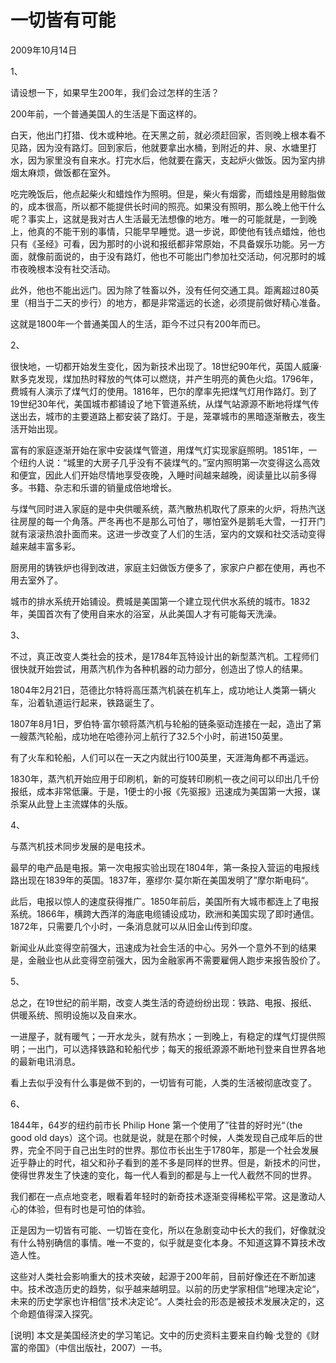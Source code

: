 # 一切皆有可能

2009年10月14日

1、

请设想一下，如果早生200年，我们会过怎样的生活？

200年前，一个普通美国人的生活是下面这样的。

白天，他出门打猎、伐木或种地。在天黑之前，就必须赶回家，否则晚上根本看不见路，因为没有路灯。回到家后，他就要拿出水桶，到附近的井、泉、水塘里打水，因为家里没有自来水。打完水后，他就要在露天，支起炉火做饭。因为室内排烟太麻烦，做饭都在室外。

吃完晚饭后，他点起柴火和蜡烛作为照明。但是，柴火有烟雾，而蜡烛是用鲸脂做的，成本很高，所以都不能提供长时间的照亮。如果没有照明，那么晚上他干什么呢？事实上，这就是我对古人生活最无法想像的地方。唯一的可能就是，一到晚上，他真的不能干别的事情，只能早早睡觉。退一步说，即使他有钱点蜡烛，他也只有《圣经》可看，因为那时的小说和报纸都非常原始，不具备娱乐功能。另一方面，就像前面说的，由于没有路灯，他也不可能出门参加社交活动，何况那时的城市夜晚根本没有社交活动。

此外，他也不能出远门。因为除了牲畜以外，没有任何交通工具。距离超过80英里（相当于二天的步行）的地方，都是非常遥远的长途，必须提前做好精心准备。

这就是1800年一个普通美国人的生活，距今不过只有200年而已。

2、

很快地，一切都开始发生变化，因为新技术出现了。18世纪90年代，英国人威廉·默多克发现，煤加热时释放的气体可以燃烧，并产生明亮的黄色火焰。1796年，费城有人演示了煤气灯的使用。1816年，巴尔的摩率先把煤气灯用作路灯。到了19世纪30年代，美国城市都铺设了地下管道系统，从煤气站源源不断地将煤气传送出去，城市的主要道路上都安装了路灯。于是，笼罩城市的黑暗逐渐散去，夜生活开始出现。

富有的家庭逐渐开始在家中安装煤气管道，用煤气灯实现家庭照明。1851年，一个纽约人说：“城里的大房子几乎没有不装煤气的。”室内照明第一次变得这么高效和便宜，因此人们开始尽情地享受夜晚，入睡时间越来越晚，阅读量比以前多得多。书籍、杂志和乐谱的销量成倍地增长。

与煤气同时进入家庭的是中央供暖系统，蒸汽散热机取代了原来的火炉，将热汽送往房屋的每一个角落。严冬再也不是那么可怕了，哪怕室外是鹅毛大雪，一打开门就有滚滚热浪扑面而来。这进一步改变了人们的生活，室内的文娱和社交活动变得越来越丰富多彩。

厨房用的铸铁炉也得到改进，家庭主妇做饭方便多了，家家户户都在使用，再也不用去室外了。

城市的排水系统开始铺设。费城是美国第一个建立现代供水系统的城市。1832年，美国首次有了使用自来水的浴室，从此美国人才有可能每天洗澡。

3、

不过，真正改变人类社会的技术，是1784年瓦特设计出的新型蒸汽机。工程师们很快就开始尝试，用蒸汽机作为各种机器的动力部分，创造出了惊人的结果。

1804年2月21日，范德比尔特将高压蒸汽机装在机车上，成功地让人类第一辆火车，沿着轨道运行起来，铁路诞生了。

1807年8月1日，罗伯特·富尔顿将蒸汽机与轮船的链条驱动连接在一起，造出了第一艘蒸汽轮船，成功地在哈德孙河上航行了32.5个小时，前进150英里。

有了火车和轮船，人们可以在一天之内就出行100英里，天涯海角都不再遥远。

1830年，蒸汽机开始应用于印刷机，新的可旋转印刷机一夜之间可以印出几千份报纸，成本非常低廉。于是，1便士的小报《先驱报》迅速成为美国第一大报，谋杀案从此登上主流媒体的头版。

4、

与蒸汽机技术同步发展的是电技术。

最早的电产品是电报。第一次电报实验出现在1804年，第一条投入营运的电报线路出现在1839年的英国。1837年，塞缪尔·莫尔斯在美国发明了”摩尔斯电码“。

此后，电报以惊人的速度获得推广。1850年前后，美国所有大城市都连上了电报系统。1866年，横跨大西洋的海底电缆铺设成功，欧洲和美国实现了即时通信。1872年，只需要几个小时，一条消息就可以从旧金山传到印度。

新闻业从此变得空前强大，迅速成为社会生活的中心。另外一个意外不到的结果是，金融业也从此变得空前强大，因为金融家再不需要雇佣人跑步来报告股价了。

5、

总之，在19世纪的前半期，改变人类生活的奇迹纷纷出现：铁路、电报、报纸、供暖系统、照明设施以及自来水。

一进屋子，就有暖气；一开水龙头，就有热水；一到晚上，有稳定的煤气灯提供照明；一出门，可以选择铁路和轮船代步；每天的报纸源源不断地刊登来自世界各地的最新电讯消息。

看上去似乎没有什么事是做不到的，一切皆有可能，人类的生活被彻底改变了。

6、

1844年，64岁的纽约前市长 Philip Hone 第一个使用了”往昔的好时光“（the good old days）这个词。也就是说，就是在那个时候，人类发现自己成年后的世界，完全不同于自己出生时的世界。那位市长出生于1780年，那是一个社会发展近乎静止的时代，祖父和孙子看到的差不多是同样的世界。但是，新技术的问世，使得世界发生了快速的变化，每一代人看到的都是与上一代人截然不同的世界。

我们都在一点点地变老，眼看着年轻时的新奇技术逐渐变得稀松平常。这是激动人心的体验，但有时也是可怕的体验。

正是因为一切皆有可能、一切皆在变化，所以在急剧变动中长大的我们，好像就没有什么特别确信的事情。唯一不变的，似乎就是变化本身。不知道这算不算技术改造人性。

这些对人类社会影响重大的技术突破，起源于200年前，目前好像还在不断加速中。技术改造历史的趋势，似乎越来越明显。以前的历史学家相信”地理决定论“，未来的历史学家也许相信”技术决定论“。人类社会的形态是被技术发展决定的，这个命题值得深入探究。

[说明] 本文是美国经济史的学习笔记。文中的历史资料主要来自约翰·戈登的《财富的帝国》（中信出版社，2007）一书。

